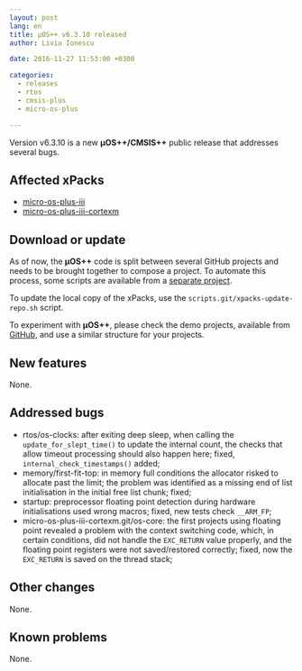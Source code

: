 ```yaml
---
layout: post
lang: en
title: µOS++ v6.3.10 released
author: Liviu Ionescu

date: 2016-11-27 11:53:00 +0300

categories:
  - releases
  - rtos
  - cmsis-plus
  - micro-os-plus

---
```


Version v6.3.10 is a new **µOS++/CMSIS++** public release that addresses several bugs.

## Affected xPacks

- [micro-os-plus-iii](https://github.com/micro-os-plus/micro-os-plus-iii)
- [micro-os-plus-iii-cortexm](https://github.com/micro-os-plus/micro-os-plus-iii-cortexm)

## Download or update

As of now, the **µOS++** code is split between several GitHub projects and needs to be brought together to compose a project.
To automate this process, some scripts are available from a [separate project](https://github.com/xpacks/scripts).

To update the local copy of the xPacks, use the `scripts.git/xpacks-update-repo.sh` script.

To experiment with **µOS++**, please check the demo projects, available from [GitHub](https://github.com/micro-os-plus/eclipse-demo-projects), and use a similar structure for your projects.


## New features

None.

## Addressed bugs

- rtos/os-clocks: after exiting deep sleep, when calling the `update_for_slept_time()` to update the internal count, the checks that allow timeout processing should also happen here; fixed, `internal_check_timestamps()` added;
- memory/first-fit-top: in memory full conditions the allocator risked to allocate past the limit; the problem was identified as a missing end of list initialisation in the initial free list chunk; fixed;
- startup: preprocessor floating point detection during hardware initialisations used wrong macros; fixed, new tests check `__ARM_FP`;
- micro-os-plus-iii-cortexm.git/os-core: the first projects using floating point revealed a problem with the context switching code, which, in certain conditions, did not handle the `EXC_RETURN` value properly, and the floating point registers were not saved/restored correctly; fixed, now the `EXC_RETURN` is saved on the thread stack;

## Other changes

None.

## Known problems

None.
